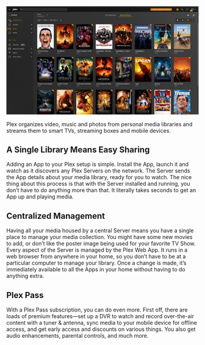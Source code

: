
<img src="screenshot.jpg">

Plex organizes video, music and photos from personal media libraries and streams them to smart TVs, streaming boxes and mobile devices.

## A Single Library Means Easy Sharing

Adding an App to your Plex setup is simple. Install the App, launch it and watch as it discovers any Plex Servers on the network. The Server sends the App details about your media library, ready for you to watch. The nice thing about this process is that with the Server installed and running, you don’t have to do anything more than that. It literally takes seconds to get an App up and playing media.

## Centralized Management

Having all your media housed by a central Server means you have a single place to manage your media collection. You might have some new movies to add, or don’t like the poster image being used for your favorite TV Show. Every aspect of the Server is managed by the Plex Web App. It runs in a web browser from anywhere in your home, so you don’t have to be at a particular computer to manage your library. Once a change is made, it’s immediately available to all the Apps in your home without having to do anything extra.

## Plex Pass
With a Plex Pass subscription, you can do even more. First off, there are loads of premium features—set up a DVR to watch and record over-the-air content with a tuner & antenna, sync media to your mobile device for offline access, and get early access and discounts on various things. You also get audio enhancements, parental controls, and much more.